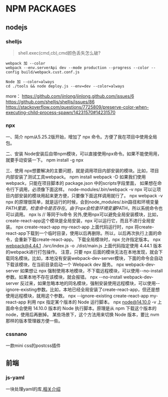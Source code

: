 # NPM PACKAGES

## nodejs
### shelljs
 > shell.exec(cmd,cb),cmd颜色丢失怎么破?
```
webpack 加 --color
webpack --env.serverApi dev --mode production --progress --color --config build/webpack.cust.conf.js

Node 加 --color=always
cd ./tools && node deploy.js --env=dev --color=always
```
more：
https://github.com/jinlong/jinlong.github.com/issues/6
https://github.com/shelljs/shelljs/issues/86
https://stackoverflow.com/questions/7725809/preserve-color-when-executing-child-process-spawn/14231570#14231570

### npx
一、简介
npm从5.25.2版开始，增加了 npx 命令。方便了我在项目中使用全局包。

二、安装
Node安装后自带npm模块，可以直接使用npx命令。如果不能使用用，就要手动安装一下。
npm install -g npx

三、使用
npx想要解决的主要问题，就是调用项目内部安装的模块。比如，项目内部安装了测试工具webpack。
npm install webpack -D
如果我们使用webpack，只能在项目脚本的 package.json 中的scripts字段里面， 如果想在命令行下调用，必须像下面这样。
node-modules/.bin/webpack -v
npx 可以让项目内部安装的模块用起来更方便，只要像下面这样调用就行了。
npx webpack -v
npx 的原理很简单，就是运行的时候，会到node_modules/.bin路径和环境变量$PATH里面，检查命令是否存在。
由于 npx 会检查环境变量$PATH，所以系统命令也可以调用。
npx ls // 等同于ls命令
另外,使用npx可以避免全局安装模块，比如，create-react-app这个模块是全局安装，npx 可以运行它，而且不进行全局安装。
npx create-react-app my-react-app
上面代码运行时，npx 将create-react-app下载到一个临时目录，使用以后再删除。所以，以后再次执行上面的命令，会重新下载create-react-app。
下载全局模块时，npx 允许指定版本。
npx webpack@4.44.1 ./src/index.js -o ./dist/main.js
上面代码指定使用 4.44.1 版本的webpack进行打包操作。
注意，只要 npx 后面的模块无法在本地发现，就会下载同名模块。比如，本地没有安装webpack-dev-server模块，下面的命令会自动下载该模块，在当前目录启动一个 Webpack dev 服务。
npx webpack-dev-server
如果想让 npx 强制使用本地模块，不下载远程模块，可以使用--no-install参数。如果本地不存在该模块，就会报错。
npx --no-install webpack-dev-server
反过来，如果忽略本地的同名模块，强制安装使用远程模块，可以使用--ignore-existing参数。比如，本地已经全局安装了create-react-app，但还是想使用远程模块，就用这个参数。
npx --ignore-existing create-react-app my-react-app
利用 npx 指定某个版本的 Node 运行脚本。
npx node@14.10.0 -v
上面命令会使用 14.10.0 版本的 Node 执行脚本。原理是从 npm 下载这个版本的 node，使用后再删掉。
某些场景下，这个方法用来切换 Node 版本，要比 nvm 那样的版本管理器方便一些。

### cssnano
一款mini css的postcss插件

## 前端

### js-yaml
一块处理yaml的库,[相关介绍](/files/others/yaml)